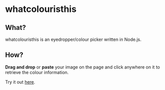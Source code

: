 # whatcolouristhis

## What?
whatcolouristhis is an eyedropper/colour picker written in Node.js. 

## How?
__Drag and drop__ or __paste__ your image on the page and click anywhere on it to retrieve the colour information.

Try it out <a href="http://britskit.github.io/whatcolouristhis/">here</a>.

